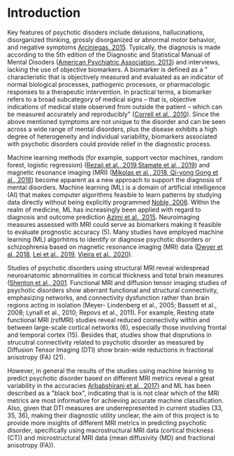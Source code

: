 # Introduction

Key features of psychotic disoders include delusions, hallucinations, disorganized thinking, grossly disorganized or abnormal motor behavior, and negative symptoms [Arciniegas, 2015](https://www.ncbi.nlm.nih.gov/pmc/articles/PMC4455840/). Typically, the diagnosis is made according to the 5th edition of the Diagnostic and Statistical Manual of Mental Disoders ([American Psychiatric Association, 2013](https://psycnet.apa.org/record/2013-14907-000)) and interviews, lacking the use of objective biomarkers. A biomarker is defined as a " characteristic that is objectively measured and evaluated as an indicator of normal biological processes, pathogenic processes, or pharmacologic responses to a therapeutic intervention. In practical terms, a biomarker refers to a broad subcategory of medical signs – that is, objective indications of medical state observed from outside the patient – which can be measured accurately and reproducibly" ([Correll et al., 2010](https://pubmed.ncbi.nlm.nih.gov/20214698/)). Since the above mentioned symptoms are not unique to the disorder and can be seen across a wide range of mental disorders, plus the disease exhibits a high degree of heterogeneity and individual variability, biomarkers associated with psychotic disorders could provide relief in the diagnostic process. 

Machine learning methods (for example, support vector machines, random forest, logistic regression) ([Rezaii et al., 2019](https://www.nature.com/articles/s41537-019-0077-9),[Stamate et al., 2019](https://www.sciencedirect.com/science/article/pii/S0920996419301616?casa_token=NlqxH4KA11oAAAAA:uShKU5O6khxfPODAPxLEz5kbgw-LNeDWCZye1kc8Qvcih7ymMgDBbsGWKVV4CSh0UhoeUztT0w)) and magnetic resonance imaging (MRI) ([Mikolas et al., 2018](https://link.springer.com/article/10.1186/s12888-018-1678-y),[ Qi-yong Gong et al., 2018](https://academic.oup.com/schizophreniabulletin/article/46/1/17/5365736?login=false)) become apparent as a new approach to support the diagnosis of mental disorders. Machine learning (ML) is a domain of artificial intelligence (AI) that makes computer algorithms feasible to learn patterns by studying data directly without being explicitly programmed [Noble, 2006](https://www.nature.com/articles/nbt1206-1565). Within the realm of medicine, ML has increasingly been applied with regard to diagnosis and outcome prediction [Azimi et al., 2015](https://pubmed.ncbi.nlm.nih.gov/24987050/.). Neuroimaging measures assessed with MRI could serve as biomarkers making it feasible to evaluate prognostic accuracy (5).
Many studies have employed machine learning (ML) algorhitms to identify or diagnose psychotic disorders or schizophrenia based on magnetic resonance imaging (MRI) data ([Dwyer et al.,2018](https://academic.oup.com/schizophreniabulletin/article/44/5/1060/4911426), [Lei et al., 2019](https://cris.maastrichtuniversity.nl/en/publications/detecting-schizophrenia-at-the-level-of-the-individual-relative-d), [Vieira et al., 2020](https://www.ncbi.nlm.nih.gov/pmc/articles/PMC6942152/)). 

Studies of psychotic disorders using structural MRI reveal widespread neuroanatomic abnormalities in cortical thickness and total brain measures ([Shenton et al., 2001](https://www.ncbi.nlm.nih.gov/pmc/articles/PMC129100/). Functional MRI and diffusion tensor imaging studies of psychotic disorders show aberrant functional and structural connectivity, emphasizing networks, and connectivity dysfunction rather than brain regions acting in isolation (Meyer- Lindenberg et al., 2005; Bassett et al., 2008; Lynall et al., 2010; Repovs et al., 2011). For example, Resting state functional MRI (rsfMRI) studies reveal reduced connectivity within and between large-scale cortical networks (6), especially those involving frontal and temporal cortex (15). Besides that, studies show that disprutions in strucutral connectivity related to psychotic disorder as measured by Diffusion Tensor Imaging (DTI) show brain-wide reductions in fractional anisotropy (FA) (21). 

 However, in general the results of the studies using machine learning to predict psychotic disorder based on different MRI metrics reveal a great variability in the accuracies [Arbabshirani et al., 2017)](https://www.sciencedirect.com/science/article/abs/pii/S105381191600210X) and ML has been described as a "black box", indicating that is is not clear which of the MRI metrics are most informative for achieving accurate machine classification. Also, given that DTI measures are underrepresented in current studies (33, 35, 36), making their diagnostic utility unclear, the aim of this project is to provide more insights of different MRI metrics in predicting psychotic disorder, specifically using macrostructural MRI data (cortical thickness (CT)) and microstructural MRI data (mean diffusivity (MD) and fractional anisotropy (FA)). 
 


